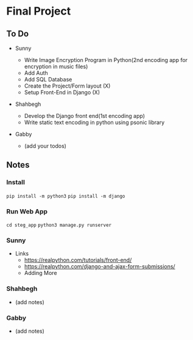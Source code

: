 # Final Project 

## To Do 
* Sunny
	- Write Image Encryption Program in Python(2nd encoding app for encryption in music files)
	- Add Auth
	- Add SQL Database
	- Create the Project/Form layout (X)
	- Setup Front-End in Django (X)

* Shahbegh
	- Develop the Django front end(1st encoding app)
	- Write static text encoding in python using psonic library

* Gabby
	- (add your todos)

## Notes

### Install
`pip install -m python3`
`pip install -m django`

### Run Web App
`cd steg_app`
`python3 manage.py runserver`

### Sunny 
- Links
	- https://realpython.com/tutorials/front-end/
	- https://realpython.com/django-and-ajax-form-submissions/
	- Adding More

### Shahbegh
- (add notes)


### Gabby
- (add notes)



